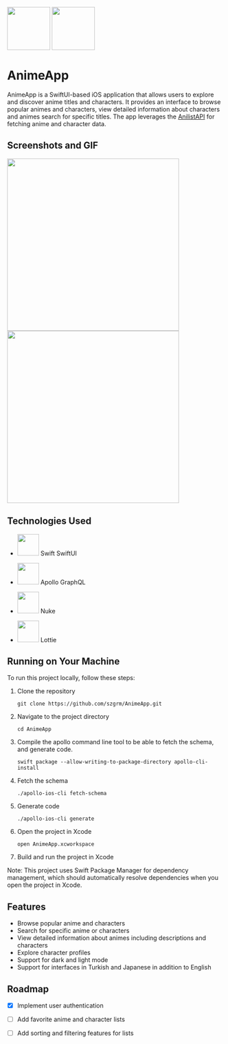 [<img src="https://github.com/user-attachments/assets/37d8ab31-66cc-4a08-953e-68dc01e395ff" height="100" />](https://github.com/szgrm/AnimeApp) [<img src="https://github.com/user-attachments/assets/7d5a9658-77a1-4561-a28c-ba1d65458b84" height="100" />](https://docs.anilist.co/)

# AnimeApp


AnimeApp is a SwiftUI-based iOS application that allows users to explore and discover anime titles and characters. It provides an interface to browse popular animes and characters, view detailed information about characters and animes search for specific titles. The app leverages the [AnilistAPI](https://docs.anilist.co/) for fetching anime and character data.

## Screenshots and GIF


<img src="https://github.com/user-attachments/assets/ac7fc54b-c4ad-4309-8b99-9b01ed312ba2" height="400" />


<img src="https://github.com/user-attachments/assets/ade4f825-79b6-4911-9da9-aea2580a15d4" height="400" />



## Technologies Used

- [<img src="https://github.com/user-attachments/assets/9ad11072-16d1-43aa-b0ae-13f372c168b2" height="50" />](https://developer.apple.com/documentation/swiftui/) Swift SwiftUI 

- [<img src="https://github.com/user-attachments/assets/9ea2bdb2-315a-456a-8a11-e599a23d0da7" height="50" />](https://github.com/apollographql/apollo-ios) Apollo GraphQL

- [<img src="https://github.com/user-attachments/assets/ffadf5da-db66-487f-8ba8-58f469cb593d" height="50" />](https://github.com/kean/Nuke) Nuke

- [<img src="https://github.com/user-attachments/assets/919734cf-9a8c-4643-887b-a4aad561d7ad" height="50" />](https://lottiefiles.com/) Lottie


## Running on Your Machine

To run this project locally, follow these steps:

1. Clone the repository
   ```
   git clone https://github.com/szgrm/AnimeApp.git
   ```

2. Navigate to the project directory
   ```
   cd AnimeApp
   ```

3. Compile the apollo command line tool to be able to fetch the schema, and generate code.

   ```
   swift package --allow-writing-to-package-directory apollo-cli-install
   ```

4. Fetch the schema
   ```
   ./apollo-ios-cli fetch-schema
   ```

5. Generate code
   ```
   ./apollo-ios-cli generate
   ```

6. Open the project in Xcode
   ```
   open AnimeApp.xcworkspace
   ```
7. Build and run the project in Xcode

Note: This project uses Swift Package Manager for dependency management, which should automatically resolve dependencies when you open the project in Xcode.

## Features

- Browse popular anime and characters
- Search for specific anime or characters
- View detailed information about animes including descriptions and characters
- Explore character profiles 
- Support for dark and light mode  
- Support for interfaces in Turkish and Japanese in addition to English

## Roadmap

- [x] Implement user authentication
- [ ] Add favorite anime and character lists
- [ ] Add sorting and filtering features for lists

